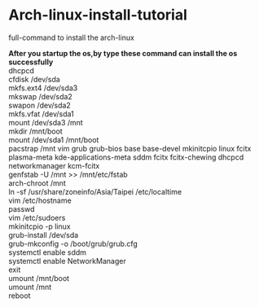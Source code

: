 # Arch-linux-install-tutorial
full-command to install the arch-linux 

__After you startup the os,by type these command can install the os successfully__   
dhcpcd  
cfdisk /dev/sda  
mkfs.ext4 /dev/sda3  
mkswap /dev/sda2  
swapon /dev/sda2  
mkfs.vfat /dev/sda1  
mount /dev/sda3 /mnt  
mkdir /mnt/boot  
mount /dev/sda1 /mnt/boot  
pacstrap /mnt vim grub grub-bios base base-devel mkinitcpio linux fcitx plasma-meta kde-applications-meta sddm fcitx fcitx-chewing dhcpcd networkmanager kcm-fcitx  
genfstab -U /mnt >> /mnt/etc/fstab  
arch-chroot /mnt  
ln -sf /usr/share/zoneinfo/Asia/Taipei /etc/localtime  
vim /etc/hostname  
passwd  
vim /etc/sudoers  
mkinitcpio -p linux  
grub-install /dev/sda  
grub-mkconfig -o /boot/grub/grub.cfg  
systemctl enable sddm  
systemctl enable NetworkManager  
exit  
umount /mnt/boot  
umount /mnt  
reboot  
